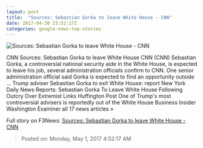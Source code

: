 ```yaml
---
layout: post
title:  "Sources: Sebastian Gorka to leave White House - CNN"
date: 2017-04-30 23:52:17Z
categories: google-news-top-stories
---
```


![Sources: Sebastian Gorka to leave White House - CNN](http://i2.cdn.cnn.com/cnnnext/dam/assets/170303123555-kfile-seb-gorka-2-super-tease.jpg)

CNN Sources: Sebastian Gorka to leave White House CNN (CNN) Sebastian Gorka, a controversial national security aide in the White House, is expected to leave his job, several administration officials confirm to CNN. One senior administration official said Gorka is expected to find an opportunity outside ... Trump adviser Sebastian Gorka to exit White House: report New York Daily News Reports: Sebastian Gorka To Leave White House Following Outcry Over Extremist Links Huffington Post One of Trump's most controversial advisers is reportedly out of the White House Business Insider Washington Examiner all 17 news articles »


Full story on F3News: [Sources: Sebastian Gorka to leave White House - CNN](http://www.f3nws.com/n/nDRV3B)

> Posted on: Monday, May 1, 2017 4:52:17 AM
